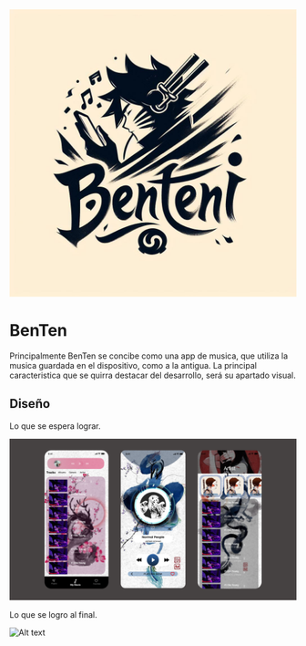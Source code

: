 <img title="a title" alt="Alt text" src='./assets/BenTen.jpg'>

# BenTen

Principalmente BenTen se concibe como una app de musica, que utiliza la musica guardada en el dispositivo, como a la antigua. La principal caracteristica que se quirra destacar del desarrollo, será su apartado visual.

## Diseño

Lo que se espera lograr.

<img title="a title" alt="Alt text" src='./assets/WireFrameBenTen.jpg'>

Lo que se logro al final.

<img title="a title" alt="Alt text" src='./assets/after.jpg'>

